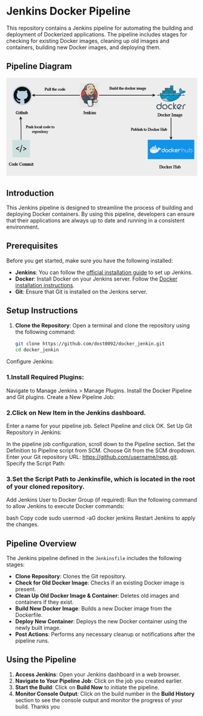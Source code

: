 # Jenkins Docker Pipeline

This repository contains a Jenkins pipeline for automating the building and deployment of Dockerized applications. The pipeline includes stages for checking for existing Docker images, cleaning up old images and containers, building new Docker images, and deploying them.

## Pipeline Diagram

![Pipeline Diagram](./pipeline.png)

## Introduction

This Jenkins pipeline is designed to streamline the process of building and deploying Docker containers. By using this pipeline, developers can ensure that their applications are always up to date and running in a consistent environment.

## Prerequisites

Before you get started, make sure you have the following installed:

- **Jenkins**: You can follow the [official installation guide](https://www.jenkins.io/doc/book/installing/) to set up Jenkins.
- **Docker**: Install Docker on your Jenkins server. Follow the [Docker installation instructions](https://docs.docker.com/get-docker/).
- **Git**: Ensure that Git is installed on the Jenkins server.


## Setup Instructions

1. **Clone the Repository**:
   Open a terminal and clone the repository using the following command:
   ```bash
   git clone https://github.com/dost0092/docker_jenkin.git
   cd docker_jenkin
Configure Jenkins:

### 1.Install Required Plugins:

Navigate to Manage Jenkins > Manage Plugins.
Install the Docker Pipeline and Git plugins.
Create a New Pipeline Job:

### 2.Click on New Item in the Jenkins dashboard.
Enter a name for your pipeline job.
Select Pipeline and click OK.
Set Up Git Repository in Jenkins:

In the pipeline job configuration, scroll down to the Pipeline section.
Set the Definition to Pipeline script from SCM.
Choose Git from the SCM dropdown.
Enter your Git repository URL: https://github.com/username/repo.git.
Specify the Script Path:

### 3.Set the Script Path to Jenkinsfile, which is located in the root of your cloned repository.
Add Jenkins User to Docker Group (if required): Run the following command to allow Jenkins to execute Docker commands:

bash
Copy code
sudo usermod -aG docker jenkins
Restart Jenkins to apply the changes.

## Pipeline Overview

The Jenkins pipeline defined in the `Jenkinsfile` includes the following stages:

- **Clone Repository**: Clones the Git repository.
- **Check for Old Docker Image**: Checks if an existing Docker image is present.
- **Clean Up Old Docker Image & Container**: Deletes old images and containers if they exist.
- **Build New Docker Image**: Builds a new Docker image from the Dockerfile.
- **Deploy New Container**: Deploys the new Docker container using the newly built image.
- **Post Actions**: Performs any necessary cleanup or notifications after the pipeline runs.

## Using the Pipeline

1. **Access Jenkins**: Open your Jenkins dashboard in a web browser.
2. **Navigate to Your Pipeline Job**: Click on the job you created earlier.
3. **Start the Build**: Click on **Build Now** to initiate the pipeline.
4. **Monitor Console Output**: Click on the build number in the **Build History** section to see the console output and monitor the progress of your build. Thanks you

